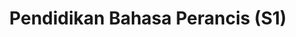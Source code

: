 ---
slugId: perancis-s1
lang: en
title: "Pendidikan Bahasa Perancis (S1)"
menu:
  - id: "profil"
    label: "Tentang Prodi"
  - id: "kurikulum"
    label: "Kurikulum"
    external: "https://kurikulum.upi.edu/struktur/prodi/C075"
  - id: "akreditasi"
    label: "Akreditasi"
  - id: "dosen"
    label: "Dosen"
  - id: "fasilitas"
    label: "Fasilitas"
  - id: "pmb"
    label: "PMB / Pendaftaran"
    external: "https://pmb.upi.edu/"
sections:
  profil:
    title: "Tentang Pendidikan Bahasa Perancis S1"
    content: |
      <section class="bg-white dark:bg-gray-900 pt-10 md:pt-10 pb-12 md:pb-24 px-0">
        <div class="max-w-6xl mx-auto px-4">
          <!-- Sejarah -->
          <h2 class="text-xl font-semibold text-purple-800 dark:text-purple-300 mb-2">Sejarah</h2><br>
          <div class="relative border-l-2 border-purple-300 dark:border-purple-600 pl-14 space-y-10 mb-6">
            <div class="relative">
              <div class="absolute w-4 h-4 bg-purple-600 rounded-full -left-6 top-1.5"></div>
              <h3 class="text-base font-semibold text-purple-800 dark:text-purple-300">1975 – Pendirian Prodi</h3>
              <p class="text-gray-700 dark:text-gray-300 mt-1">Program Studi Pendidikan Bahasa Perancis berdiri de facto pada Februari 1975 dengan nama Jurusan Pendidikan Bahasa Perancis di Fakultas Keguruan Sastra dan Seni IKIP Bandung.</p>
            </div>
            <div class="relative">
              <div class="absolute w-4 h-4 bg-purple-600 rounded-full -left-6 top-1.5"></div>
              <h3 class="text-base font-semibold text-purple-800 dark:text-purple-300">1975 – Inisiatif Penutur Asli</h3>
              <p class="text-gray-700 dark:text-gray-300 mt-1">Pendirian diprakarsai oleh penutur asli Perancis, Monsieur Dominique DANARD, dan disambut baik oleh pimpinan fakultas serta institut.</p>
            </div>
            <div class="relative">
              <div class="absolute w-4 h-4 bg-purple-600 rounded-full -left-6 top-1.5"></div>
              <h3 class="text-base font-semibold text-purple-800 dark:text-purple-300">Sejak 1975 – Lulusan Berkualitas</h3>
              <p class="text-gray-700 dark:text-gray-300 mt-1">Prodi telah menghasilkan banyak lulusan berkualitas yang bekerja sebagai guru dan dosen di berbagai lembaga pendidikan di Indonesia.</p>
            </div>
            <div class="relative">
              <div class="absolute w-4 h-4 bg-purple-600 rounded-full -left-6 top-1.5"></div>
              <h3 class="text-base font-semibold text-purple-800 dark:text-purple-300">2016 – Akreditasi A BAN-PT</h3>
              <p class="text-gray-700 dark:text-gray-300 mt-1">Mendapat akreditasi A dari BAN-PT berdasarkan SK No. 1546/SK/BAN-PT/Akred/VIII/2016.</p>
            </div>
            <div class="relative">
              <div class="absolute w-4 h-4 bg-purple-600 rounded-full -left-6 top-1.5"></div>
              <h3 class="text-base font-semibold text-purple-800 dark:text-purple-300">2010–2017 – Sertifikasi ISO</h3>
              <p class="text-gray-700 dark:text-gray-300 mt-1">Tersertifikasi ISO 9001:2008 dari WQA (2010–2013) dan URS (2013–2017); sejak 2017 tersertifikasi ISO 9001:2015 dari URS.</p>
            </div>
            <div class="relative">
              <div class="absolute w-4 h-4 bg-purple-600 rounded-full -left-6 top-1.5"></div>
              <h3 class="text-base font-semibold text-purple-800 dark:text-purple-300">Akreditasi Internasional ASIC</h3>
              <p class="text-gray-700 dark:text-gray-300 mt-1">Mendapat akreditasi internasional predikat <em>Premier University</em> dari ASIC dengan nomor sertifikat: AS29672/0617.</p>
            </div>
          </div>

          <!-- Visi -->
          <h2 class="text-xl font-semibold text-purple-800 dark:text-purple-300 mb-2">Visi</h2>
          <p class="text-gray-700 dark:text-gray-300 mb-6">Menjadi pelopor dan unggul dalam penyelenggaraan program pendidikan bahasa Perancis untuk mewujudkan tujuan pendidikan nasional dalam menghadapi era globalisasi berdasarkan sistem manajemen mutu berstandar internasional.</p>

          <!-- Misi -->
          <h2 class="text-xl font-semibold text-purple-800 dark:text-purple-300 mb-2">Misi</h2>
          <ul class="list-disc pl-6 text-gray-700 dark:text-gray-300 mb-6 space-y-2">
            <li>Menyelenggarakan dan mengembangkan pendidikan bahasa Perancis sebagai bahasa asing dan untuk tujuan khusus.</li>
            <li>Menyelenggarakan pengayaan kebahasaperancisan dan pengajarannya.</li>
            <li>Melaksanakan penelitian, mengimplementasikannya dalam pembelajaran, dan menyebarluaskan hasilnya.</li>
            <li>Mengembangkan pendidikan profesional guru dalam pendidikan akademik dan profesi bahasa Perancis.</li>
            <li>Melaksanakan pengabdian kepada masyarakat dan menyebarluaskan hasilnya.</li>
            <li>Melaksanakan kebebasan akademik dan otonomi keilmuan.</li>
            <li>Menyelenggarakan kegiatan berskala lokal, nasional, dan internasional.</li>
            <li>Menggalang kerja sama akademik dan non-akademik, baik lokal, nasional, maupun internasional.</li>
          </ul>

          <!-- Tujuan -->
          <h2 class="text-xl font-semibold text-purple-800 dark:text-purple-300 mb-2">Tujuan</h2>
          <h3 class="font-semibold text-gray-700 dark:text-gray-300 mt-4 mb-1">Tujuan Umum</h3>
          <p class="text-gray-700 dark:text-gray-300 mb-4">Mengacu pada tujuan UPI, yaitu mengembangkan manusia yang beriman, bertakwa, bermoral, berakhlak mulia, berilmu, profesional, religius, dan cinta bangsa serta NKRI.</p>
          <h3 class="font-semibold text-gray-700 dark:text-gray-300 mb-1">Tujuan Khusus</h3>
          <ul class="list-disc pl-6 text-gray-700 dark:text-gray-300 mb-6 space-y-2">
            <li>Menghasilkan sarjana Pendidikan Bahasa Perancis yang profesional, kritis, dan bertakwa serta kompetitif secara global.</li>
            <li>Menghasilkan produk, mengembangkan, dan menyebarluaskannya untuk kesejahteraan masyarakat.</li>
            <li>Menghasilkan publikasi ilmiah yang bermanfaat untuk pengembangan pembelajaran.</li>
          </ul>

          <!-- Profil Lulusan -->
          <h2 class="text-xl font-semibold text-purple-800 dark:text-purple-300 mb-2">Profil Lulusan</h2>
          <ul class="list-disc pl-6 text-gray-700 dark:text-gray-300 space-y-2">
            <li><strong>Pengajar/Peneliti Bahasa Perancis:</strong> Terlibat dalam pendidikan dan pengembangan ilmu kependidikan Bahasa Perancis di berbagai jenjang.</li>
            <li><strong>Profesional:</strong> Mampu bekerja profesional di bidang bahasa Perancis dan lainnya dengan memanfaatkan IPTEK secara kreatif dan komunikatif.</li>
            <li><strong>Pegiat Pariwisata:</strong> Terlibat dalam bidang pariwisata secara berkelanjutan dan profesional.</li>
            <li><strong>Penerjemah/Juru Bahasa:</strong> Berkiprah dalam bidang penerjemahan dan interpretasi Bahasa Perancis.</li>
            <li><strong>Wirausahawan:</strong> Mampu berwirausaha di bidang yang relevan dan menciptakan lapangan kerja.</li>
          </ul>
        </div>
      </section>

  akreditasi:
    title: "Akreditasi Pendidikan Bahasa Perancis S1"
    content: |
        <section class="bg-white dark:bg-gray-900 pt-10 md:pt-10 pb-12 md:pb-24 px-0">

        <div class="max-w-6xl mx-auto">

          <!-- Toggle Nasional -->
          <details open class="mb-6 border border-gray-300 dark:border-gray-700 rounded-lg overflow-hidden">
            <summary class="cursor-pointer px-4 py-3 bg-gray-100 dark:bg-gray-800 text-gray-800 dark:text-white font-medium hover:bg-gray-200 dark:hover:bg-gray-700">
              Akreditasi Nasional (BAN-PT)
            </summary>
            <div class="px-4 py-4 text-gray-700 dark:text-gray-300">
              <p class="mb-4">
                Prodi Pendidikan Bahasa Perancis FPBS UPI saat ini terakreditasi dengan peringkat <strong>A</strong> berdasarkan Keputusan BAN-PT No. 2945/SK/BAN-PT/Ak-PPJ/S/V/2022.
                Sertifikat akreditasi ini berlaku sejak 12 Agustus 2021 hingga 12 Agustus 2026.
              </p>
              <p class="mb-4">
                Informasi resmi dapat diakses melalui situs BAN-PT:
                <a href="https://www.banpt.or.id" target="_blank" class="text-purple-700 hover:underline">https://www.banpt.or.id</a>
              </p>
              <img src="/images/akreditasi/perancis/banpt-s1.webp" alt="Sertifikat Akreditasi BAN-PT" class="w-full rounded-lg">
            </div>
          </details>

          <!-- Toggle Internasional -->
          <details class="border border-gray-200 dark:border-gray-700 rounded-lg overflow-hidden">
            <summary class="cursor-pointer px-4 py-3 bg-gray-100 dark:bg-gray-800 text-gray-800 dark:text-white font-medium hover:bg-gray-200 dark:hover:bg-gray-700">
              Akreditasi Internasional (ACQUIN)
            </summary>
            <div class="px-4 py-4 text-gray-700 dark:text-gray-300">
              <p class="mb-4">
                Program Studi Pendidikan Bahasa Perancis memperoleh akreditasi internasional dari <strong>ACQUIN</strong> (Accreditation, Certification and Quality Assurance Institute), anggota European Quality Assurance Register for Higher Education (EQAR) sejak 2009.
              </p>
              <p class="mb-4">
                Akreditasi diberikan untuk program <strong>Bachelor Programme of French Language Education</strong> dan berlaku hingga <strong>30 Mei 2025</strong>.
              </p>
              <img src="/images/akreditasi/perancis/acquin-s1.webp" alt="Sertifikat ACQUIN" class="w-full rounded-lg">
            </div>
          </details>

        </div>
        </section>

  fasilitas:
    title: "Fasilitas"
    content: |

      <!-- Section Fasilitas -->
        <section class="bg-white dark:bg-gray-900 pt-10 md:pt-10 pb-12 md:pb-24 px-0">
        <div class="max-w-6xl mx-auto">

          <!-- Fasilitas FPBS -->
          <details open class="mb-6 border border-gray-300 dark:border-gray-700 rounded-lg overflow-hidden">
            <summary class="bg-gray-100 dark:bg-gray-800 px-4 py-3 cursor-pointer font-semibold text-gray-800 dark:text-white">
              Fasilitas di FPBS UPI
            </summary>
            <div class="px-4 py-4 text-gray-800 dark:text-gray-300">
              <p class="mb-4">
                Daftar lengkap fasilitas khusus di lingkungan Fakultas Pendidikan Bahasa dan Sastra (FPBS) UPI tersedia melalui tautan berikut.
              </p>
              <a href="/profil/fasilitas.html" class="inline-block bg-purple-700 hover:bg-purple-800 text-white px-5 py-2 rounded-lg transition" target="_blank">
                Lihat Fasilitas FPBS
              </a>
            </div>
          </details>

          <!-- Fasilitas UPI -->
          <details class="border border-gray-300 dark:border-gray-700 rounded-lg overflow-hidden">
            <summary class="bg-gray-100 dark:bg-gray-800 px-4 py-3 cursor-pointer font-semibold text-gray-800 dark:text-white">
              Fasilitas Umum di UPI
            </summary>
            <div class="px-4 py-4 text-gray-800 dark:text-gray-300">
              <p class="mb-4">
                Selain di fakultas, UPI juga menyediakan berbagai fasilitas penunjang umum untuk sivitas akademika secara keseluruhan.
              </p>
              <a href="https://www.upi.edu/pendidikan/fasilitas" class="inline-block bg-purple-700 hover:bg-purple-800 text-white px-5 py-2 rounded-lg transition" target="_blank">
                Lihat Fasilitas UPI
              </a>
            </div>
          </details>
        </div>
      </section>

  dosen:
    title: "Dosen Pendidikan Bahasa Perancis S1"
    content: |
        <section class="bg-white dark:bg-gray-900 pt-10 md:pt-10 pb-12 md:pb-24 px-0">
        <div class="max-w-6xl mx-auto text-center">
          <div class="grid grid-cols-2 sm:grid-cols-4 gap-4">
          
            <div class="bg-white dark:bg-gray-800 rounded-lg shadow hover:shadow-2xl transition-shadow duration-300 ease-in-out pb-2 px-1">
              <img src="/images/dosen/perancis/iim.webp" alt="Iim" class="w-full aspect-[3/4] object-cover object-top rounded-t-lg mb-2">
              <h3 class="text-base font-semibold text-gray-900 dark:text-white mb-1">Dra. Iim Siti Karimah, M.Hum.</h3>
              <p class="text-[#422367] dark:text-purple-300">Lektor Kepala</p>
            </div>

            <div class="bg-white dark:bg-gray-800 rounded-lg shadow hover:shadow-2xl transition-shadow duration-300 ease-in-out pb-2 px-1">
              <img src="/images/dosen/perancis/dudung.webp" alt="Dudung" class="w-full aspect-[3/4] object-cover object-top rounded-t-lg mb-2">
              <h3 class="text-base font-semibold text-gray-900 dark:text-white mb-1">Drs. Dudung Gumilar, M.Sc., Lib.MA.</h3>
              <p class="text-[#422367] dark:text-purple-300">Lektor Kepala</p>
            </div>

            <div class="bg-white dark:bg-gray-800 rounded-lg shadow hover:shadow-2xl transition-shadow duration-300 ease-in-out pb-2 px-1">
              <img src="/images/dosen/perancis/dante.webp" alt="Dante" class="w-full aspect-[3/4] object-cover object-top rounded-t-lg mb-2">
              <h3 class="text-base font-semibold text-gray-900 dark:text-white mb-1">Dante Darmawangsa, M.Pd.</h3>
              <p class="text-[#422367] dark:text-purple-300">Lektor Kepala</p>
            </div>

            <div class="bg-white dark:bg-gray-800 rounded-lg shadow hover:shadow-2xl transition-shadow duration-300 ease-in-out pb-2 px-1">
              <img src="/images/dosen/perancis/yadi.webp" alt="Yadi" class="w-full aspect-[3/4] object-cover object-top rounded-t-lg mb-2">
              <h3 class="text-base font-semibold text-gray-900 dark:text-white mb-1">Yadi Mulyadi, M.Pd.</h3>
              <p class="text-[#422367] dark:text-purple-300">Lektor</p>
            </div>

          </div>

          <div class="grid grid-cols-2 sm:grid-cols-4 gap-4 mt-10">

            <div class="bg-white dark:bg-gray-800 rounded-lg shadow hover:shadow-2xl transition-shadow duration-300 ease-in-out pb-2 px-1">
              <img src="/images/dosen/perancis/farida.webp" alt="Farida" class="w-full aspect-[3/4] object-cover object-top rounded-t-lg mb-2">
              <h3 class="text-base font-semibold text-gray-900 dark:text-white mb-1">Dr. Farida Amalia, M.Pd.</h3>
              <p class="text-[#422367] dark:text-purple-300">Lektor</p>
            </div>

            <div class="bg-white dark:bg-gray-800 rounded-lg shadow hover:shadow-2xl transition-shadow duration-300 ease-in-out pb-2 px-1">
              <img src="/images/dosen/perancis/iis.webp" alt="Iis" class="w-full aspect-[3/4] object-cover object-top rounded-t-lg mb-2">
              <h3 class="text-base font-semibold text-gray-900 dark:text-white mb-1">Iis Sopiawati, M.Pd.</h3>
              <p class="text-[#422367] dark:text-purple-300">Lektor</p>
            </div>

            <div class="bg-white dark:bg-gray-800 rounded-lg shadow hover:shadow-2xl transition-shadow duration-300 ease-in-out pb-2 px-1">
              <img src="/images/dosen/perancis/rika.webp" alt="Rika" class="w-full aspect-[3/4] object-cover object-top rounded-t-lg mb-2">
              <h3 class="text-base font-semibold text-gray-900 dark:text-white mb-1">Dr. Rika Widawati, S.S., M.Pd.</h3>
              <p class="text-[#422367] dark:text-purple-300">Lektor</p>
            </div>

            <div class="bg-white dark:bg-gray-800 rounded-lg shadow hover:shadow-2xl transition-shadow duration-300 ease-in-out pb-2 px-1">
              <img src="/images/dosen/perancis/ariessa.webp" alt="Ariessa" class="w-full aspect-[3/4] object-cover object-top rounded-t-lg mb-2">
              <h3 class="text-base font-semibold text-gray-900 dark:text-white mb-1">Ariessa Racmadhany, M.Pd.</h3>
              <p class="text-[#422367] dark:text-purple-300">Lektor</p>
            </div>

          </div>
        </div>
        </section>

---
